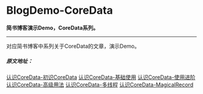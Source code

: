 # BlogDemo-CoreData
**简书博客演示Demo，CoreData系列。**

***

对应简书博客中系列关于CoreData的文章，演示Demo。

##### 原文地址：

[认识CoreData-初识CoreData](http://www.jianshu.com/p/c0e12a897971)
[认识CoreData-基础使用](http://www.jianshu.com/p/0ddfa35c7898)
[认识CoreData-使用进阶](http://www.jianshu.com/p/a4710356244d)
[认识CoreData-高级用法](http://www.jianshu.com/p/01f36026da7d)
[认识CoreData-多线程](http://www.jianshu.com/p/283e67ba12a3)
[认识CoreData-MagicalRecord](http://www.jianshu.com/p/61b7a615508c)


